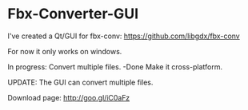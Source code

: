 Fbx-Converter-GUI
=================

I've created a Qt/GUI for fbx-conv:
https://github.com/libgdx/fbx-conv

For now it only works on windows.

In progress:
  Convert multiple files. -Done
  Make it cross-platform.
  
  UPDATE:
    The GUI can convert multiple files.
  
Download page: http://goo.gl/iC0aFz
